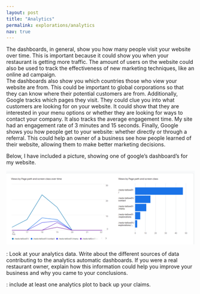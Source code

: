 ```yaml
---
layout: post
title: "Analytics"
permalink: explorations/analytics
nav: true
---
```


The dashboards, in general, show you how many people visit your website over 
time. This is important because it could show you when your restaurant is getting 
more traffic. The amount of users on the website could also be used to track the 
effectiveness of new marketing techniques, like an online ad campaign.   
The dashboards also show you which countries those who view your website are 
from. This could be important to global corporations so that they can know where 
their potential customers are from. Additionally, Google tracks which pages they 
visit. They could clue you into what customers are looking for on your website. 
It could show that they are interested in your menu options or whether they are 
looking for ways to contact your company. It also tracks the average engagement 
time. My site had an engagement rate of 3 minutes and 15 seconds. Finally, Google shows you how people get to your website: whether directly or through a referral.  This could help an owner of a business see how people learned of their website, allowing them to make better marketing decisions.

Below, I have included a picture, showing one of google’s dashboard’s for my website.

![](assets/images/plot01.png)

: Look at your analytics data. Write about the
different sources of data contributing to the analytics automatic dashboards.
If you were a real restaurant owner, explain how this information could help
you improve your business and why you came to your conclusions.

: include at least one analytics plot to back up your claims.
